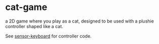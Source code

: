 # cat-game
a 2D game where you play as a cat, designed to be used with a plushie controller shaped like a cat.

See [sensor-keyboard](https://github.com/CeleryAdams/sensor-keyboard) for controller code.